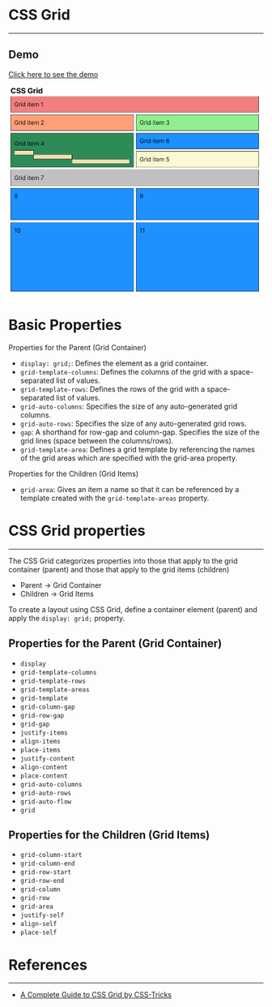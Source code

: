 # CSS Grid

---

## Demo

[Click here to see the demo](https://stefanoturcarelli.github.io/grid/)

![Screenshot](./assets/media/screenshots/image.png)

# Basic Properties

Properties for the Parent (Grid Container)

- `display: grid;`: Defines the element as a grid container.
- `grid-template-columns`: Defines the columns of the grid with a space-separated list of values.
- `grid-template-rows`: Defines the rows of the grid with a space-separated list of values.
- `grid-auto-columns`: Specifies the size of any auto-generated grid columns.
- `grid-auto-rows`: Specifies the size of any auto-generated grid rows.
- `gap`: A shorthand for row-gap and column-gap. Specifies the size of the grid lines (space between the columns/rows).
- `grid-template-area`: Defines a grid template by referencing the names of the grid areas which are specified with the grid-area property.

Properties for the Children (Grid Items)

- `grid-area`: Gives an item a name so that it can be referenced by a template created with the `grid-template-areas` property.

# CSS Grid properties

---

The CSS Grid categorizes properties into those that apply to the grid container (parent) and those that apply to the grid items (children)

- Parent -> Grid Container
- Children -> Grid Items

To create a layout using CSS Grid, define a container element (parent) and apply the `display: grid;` property.

## Properties for the Parent (Grid Container)

- `display`
- `grid-template-columns`
- `grid-template-rows`
- `grid-template-areas`
- `grid-template`
- `grid-column-gap`
- `grid-row-gap`
- `grid-gap`
- `justify-items`
- `align-items`
- `place-items`
- `justify-content`
- `align-content`
- `place-content`
- `grid-auto-columns`
- `grid-auto-rows`
- `grid-auto-flow`
- `grid`

## Properties for the Children (Grid Items)

- `grid-column-start`
- `grid-column-end`
- `grid-row-start`
- `grid-row-end`
- `grid-column`
- `grid-row`
- `grid-area`
- `justify-self`
- `align-self`
- `place-self`

# References

---

- [A Complete Guide to CSS Grid by CSS-Tricks](https://css-tricks.com/snippets/css/complete-guide-grid/#aa-grid-properties)
